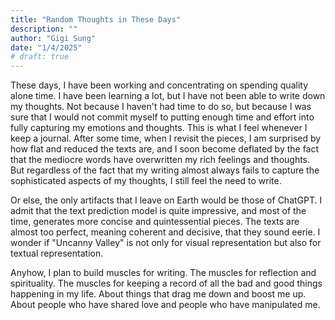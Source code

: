 ```yaml
---
title: "Random Thoughts in These Days"
description: ""
author: "Gigi Sung"
date: "1/4/2025"
# draft: true
---
```


These days, I have been working and concentrating on spending quality alone time. I have been learning a lot, but I have not been able to write down my thoughts. Not because I haven't had time to do so, but because I was sure that I would not commit myself to putting enough time and effort into fully capturing my emotions and thoughts. This is what I feel whenever I keep a journal. After some time, when I revisit the pieces, I am surprised by how flat and reduced the texts are, and I soon become deflated by the fact that the mediocre words have overwritten my rich feelings and thoughts. But regardless of the fact that my writing almost always fails to capture the sophisticated aspects of my thoughts, I still feel the need to write.

Or else, the only artifacts that I leave on Earth would be those of ChatGPT. I admit that the text prediction model is quite impressive, and most of the time, generates more concise and quintessential pieces. The texts are almost too perfect, meaning coherent and decisive, that they sound eerie. I wonder if "Uncanny Valley" is not only for visual representation but also for textual representation.

Anyhow, I plan to build muscles for writing. The muscles for reflection and spirituality. The muscles for keeping a record of all the bad and good things happening in my life. About things that drag me down and boost me up. About people who have shared love and people who have manipulated me.





